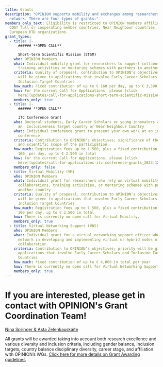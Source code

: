 ```yaml
---
title: Grants
description: "OPINION supports mobility and exchanges among researchers in the
  network. There are four types of grants:"
members_only_text: Eligibility is restricted to OPINION members affiliated in
  COST full or cooperating member countries, Near Neighbour countries, or
  European RTD organizations.
grant_types:
  - title: |-
      ###### **OPEN CALL**

      Short-term Scientific Mission (STSM)
    who: OPINION Members
    what: Individual mobility grant for researchers to support collaborations,
      training activities or mentoring schemes with partners in another country
    criteria: Quality of proposal; contribution to OPINION’s objectives; priority
      will be given to applications that involve Early Career Scholars and
      Inclusion Target Countries
    how_much: Fixed contribution of up to € 160 per day, up to € 3,500 in total
    how: For the current Call for Applications, please [click
      here](updates/call-for-applications-short-term-scientific-missions-in-2024_2023-12-28).
    members_only: true
  - title: |-
      ###### **OPEN CALL**

      ITC Conference Grant
    who: Doctoral students, Early Career Scholars or young innovators affiliated in
      an  Inclusiveness Target Country or Near Neighbour Country
    what: Individual conference grant to present your own work at an international
      conference
    criteria: Contribution to OPINION's objectives; significance of the conference
      and scientific scope of the participation
    how_much: Registration fees up to € 500, plus a fixed contribution of up to €
      160  per day, up to € 2,500 in total
    how: For the current Call for Applications, please [click
      here](updates/call-for-applications-itc-conference-grants_2023-12-28).
    members_only: false
  - title: Virtual Mobility (VM)
    who: OPINION Members
    what: Individual grant for researchers who rely on virtual mobility to engage in
      collaborations, training activities, or mentoring schemes with partners in
      another country
    criteria: Quality of proposal; contribution to OPINION’s objectives; priority
      will be given to applications that involve Early Career Scholars and
      Inclusion Target Countries
    how_much: Registration fees up to € 500, plus a fixed contribution of up to €
      160 per day, up to € 2,500 in total
    how: There is currently no open call for Virtual Mobility.
    members_only: true
  - title: Virtual Networking Support (VNS)
    who: OPINION Members
    what: Individual grant for a virtual networking support officer who supports the
      network in developing and implementing virtual or hybrid modes of
      collaboration
    criteria: Contribution to OPINION’s objectives; priority will be given to
      applications that involve Early Career Scholars and Inclusion Target
      Countries
    how_much: Fixed contribution of up to € 4,000 in total per year
    how: There is currently no open call for Virtual Networking Support.
    members_only: true
---
```


# If you are interested, please get in contact with OPINION's Grant Coordination Team!

[Nina Springer \& Asta Zelenkauskaite](mailto:grants@opinion-network.eu)

All grants will be awarded taking into account both research excellence and various diversity and inclusion criteria, including gender balance, inclusion targets, country balance disciplinary diversity, career stage, and affiliation with OPINION’s WGs.
[Click here for more details on Grant Awarding guidelines](https://www.cost.eu/uploads/2021/12/Grant-Awarding-userguide.pdf)

